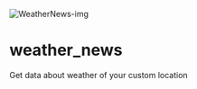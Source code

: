 ![WeatherNews-img](https://github.com/mrpintime/weather_news/blob/main/img/weather.jpg)

# weather_news

Get data about weather of your custom location
